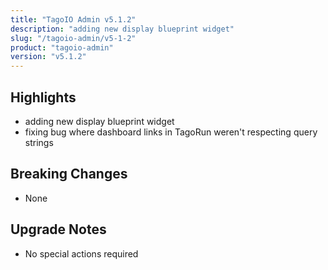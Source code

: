 ```yaml
---
title: "TagoIO Admin v5.1.2"
description: "adding new display blueprint widget"
slug: "/tagoio-admin/v5-1-2"
product: "tagoio-admin"
version: "v5.1.2"
---
```


## Highlights

- adding new display blueprint widget
- fixing bug where dashboard links in TagoRun weren't respecting query strings

## Breaking Changes

- None

## Upgrade Notes

- No special actions required
